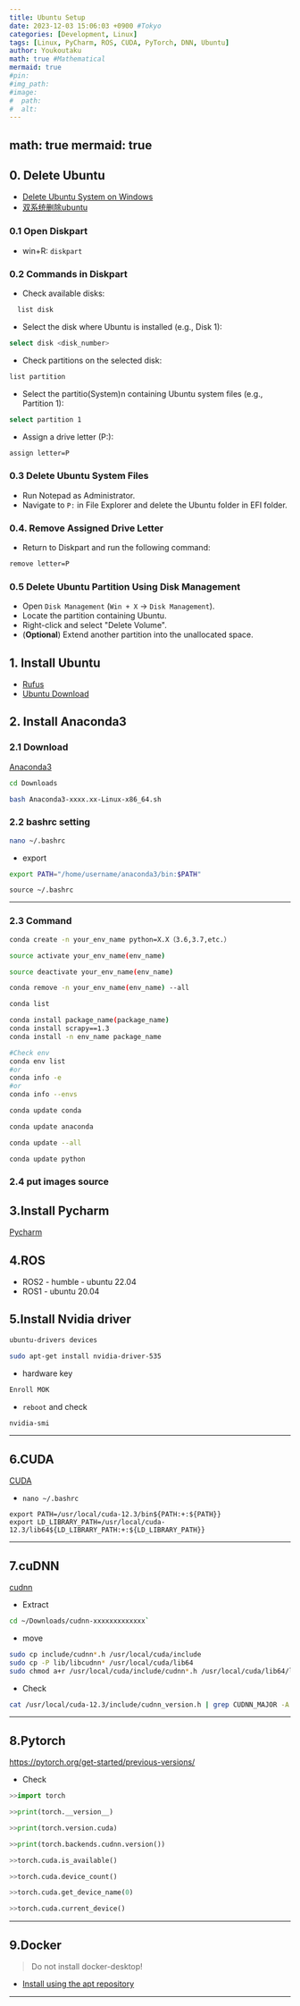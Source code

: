 ```yaml
---
title: Ubuntu Setup
date: 2023-12-03 15:06:03 +0900 #Tokyo
categories: [Development, Linux]
tags: [Linux, PyCharm, ROS, CUDA, PyTorch, DNN, Ubuntu]
author: Youkoutaku
math: true #Mathematical
mermaid: true
#pin: 
#img_path: 
#image:
#  path:
#  alt:
---
```

math: true
mermaid: true
---

## 0. Delete Ubuntu

- [Delete Ubuntu System on Windows](https://youkoutaku.github.io/posts/DeleteUbuntu/)
- [双系统删除ubuntu](https://blog.csdn.net/ZChen1996/article/details/115436436?ops_request_misc=%257B%2522request%255Fid%2522%253A%2522165694741616782184622934%2522%252C%2522scm%2522%253A%252220140713.130102334..%2522%257D&request_id=165694741616782184622934&biz_id=0&utm_medium=distribute.pc_search_result.none-task-blog-2~all~top_click~default-2-115436436-null-null.142%5Ev30%5Econtrol,185%5Ev2%5Econtrol&utm_term=%E5%8F%8C%E7%B3%BB%E7%BB%9F%E5%8D%B8%E8%BD%BDubuntu&spm=1018.2226.3001.4187)

### 0.1 Open Diskpart
- win+R: `diskpart`

### 0.2 Commands in Diskpart
- Check available disks:
```sh
  list disk
```

- Select the disk where Ubuntu is installed (e.g., Disk 1):
```sh
select disk <disk_number>
```

- Check partitions on the selected disk:
```sh
list partition
```

- Select the partitio(System)n containing Ubuntu system files (e.g., Partition 1):
```sh
select partition 1
```

- Assign a drive letter (P:):
```sh
assign letter=P
```

### 0.3  Delete Ubuntu System Files
- Run Notepad as Administrator.
- Navigate to `P:` in File Explorer and delete the Ubuntu folder in EFI folder.

### 0.4. Remove Assigned Drive Letter
- Return to Diskpart and run the following command:
```sh
remove letter=P
```

### 0.5 Delete Ubuntu Partition Using Disk Management
- Open `Disk Management` (`Win + X` → `Disk Management`).
- Locate the partition containing Ubuntu.
- Right-click and select "Delete Volume".
- (**Optional**) Extend another partition into the unallocated space.

## 1. Install Ubuntu
- [Rufus](https://github.com/pbatard/rufus)
- [Ubuntu Download](https://jp.ubuntu.com/download)

## 2. Install Anaconda3
### 2.1 Download
[Anaconda3](https://www.anaconda.com/download#download-section)

```bash
cd Downloads
```

```bash
bash Anaconda3-xxxx.xx-Linux-x86_64.sh
```

### 2.2 bashrc setting
```bash
nano ~/.bashrc
```

- export

```bash
export PATH="/home/username/anaconda3/bin:$PATH"
```

```shell
source ~/.bashrc
```

---
### 2.3 Command
```bash
conda create -n your_env_name python=X.X（3.6,3.7,etc.）

source activate your_env_name(env_name)

source deactivate your_env_name(env_name)

conda remove -n your_env_name(env_name) --all

conda list

conda install package_name(package_name)
conda install scrapy==1.3 
conda install -n env_name package_name

#Check env
conda env list 
#or
conda info -e
#or
conda info --envs

conda update conda

conda update anaconda

conda update --all

conda update python
```

### 2.4 put images source

## 3.Install Pycharm
[Pycharm](https://www.jetbrains.com/pycharm/download/other.html)

## 4.ROS
- ROS2 - humble - ubuntu 22.04
- ROS1 - ubuntu 20.04

## 5.Install Nvidia driver
```bash
ubuntu-drivers devices
```

```bash
sudo apt-get install nvidia-driver-535
```

- hardware key

```bash
Enroll MOK 
```

- `reboot` and check

```bash
nvidia-smi
```

---
## 6.CUDA
[CUDA](https://developer.nvidia.com/cuda-toolkit-archive)

- `nano ~/.bashrc`
```shell
export PATH=/usr/local/cuda-12.3/bin${PATH:+:${PATH}}
export LD_LIBRARY_PATH=/usr/local/cuda-12.3/lib64${LD_LIBRARY_PATH:+:${LD_LIBRARY_PATH}}
```

---
## 7.cuDNN
[cudnn](https://developer.nvidia.com/rdp/cudnn-archive)

- Extract

```bash
cd ~/Downloads/cudnn-xxxxxxxxxxxxx`
```

- move

```bash
sudo cp include/cudnn*.h /usr/local/cuda/include 
sudo cp -P lib/libcudnn* /usr/local/cuda/lib64 
sudo chmod a+r /usr/local/cuda/include/cudnn*.h /usr/local/cuda/lib64/libcudnn*
```

- Check

```bash
cat /usr/local/cuda-12.3/include/cudnn_version.h | grep CUDNN_MAJOR -A 2
```

---
## 8.Pytorch
https://pytorch.org/get-started/previous-versions/

- Check

```python
>>import torch

>>print(torch.__version__)

>>print(torch.version.cuda)

>>print(torch.backends.cudnn.version())

>>torch.cuda.is_available()

>>torch.cuda.device_count()

>>torch.cuda.get_device_name(0)

>>torch.cuda.current_device()
```

---
## 9.Docker 
>Do not install docker-desktop!

-  [Install using the apt repository](https://docs.docker.com/engine/install/ubuntu/#install-using-the-repository)

---